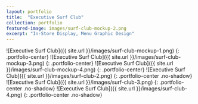 ```yaml
---
layout: portfolio
title:  "Executive Surf Club"
collection: portfolio
featured-image: images/surf-club-mockup-2.png
excerpt: "In-Store Display, Menu Graphic Design"
---
```


![Executive Surf Club]({{ site.url }}/images/surf-club-mockup-1.png)
{: .portfolio-center}
![Executive Surf Club]({{ site.url }}/images/surf-club-mockup-3.png)
{: .portfolio-center}
![Executive Surf Club]({{ site.url }}/images/surf-club-mockup-4.png)
{: .portfolio-center}
![Executive Surf Club]({{ site.url }}/images/surf-club-2.png)
{: .portfolio-center .no-shadow}
![Executive Surf Club]({{ site.url }}/images/surf-club-3.png)
{: .portfolio-center .no-shadow}
![Executive Surf Club]({{ site.url }}/images/surf-club-4.png)
{: .portfolio-center .no-shadow}
